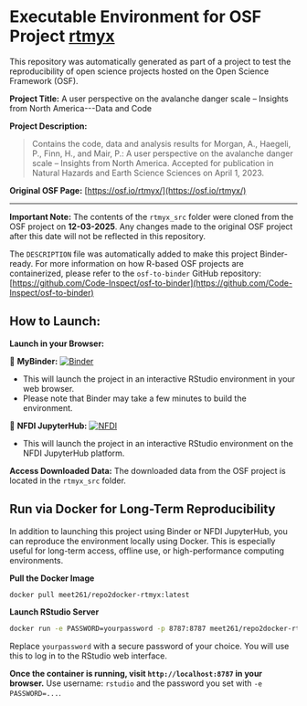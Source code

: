 # Executable Environment for OSF Project [rtmyx](https://osf.io/rtmyx/)

This repository was automatically generated as part of a project to test the reproducibility of open science projects hosted on the Open Science Framework (OSF).

**Project Title:** A user perspective on the avalanche danger scale – Insights from North America---Data and Code

**Project Description:**
> Contains the code, data and analysis results for Morgan, A., Haegeli, P., Finn, H., and Mair, P.: A user perspective on the avalanche danger scale – Insights from North America. Accepted for publication in Natural Hazards and Earth Science Sciences on April 1, 2023.

**Original OSF Page:** [https://osf.io/rtmyx/](https://osf.io/rtmyx/)

---

**Important Note:** The contents of the `rtmyx_src` folder were cloned from the OSF project on **12-03-2025**. Any changes made to the original OSF project after this date will not be reflected in this repository.

The `DESCRIPTION` file was automatically added to make this project Binder-ready. For more information on how R-based OSF projects are containerized, please refer to the `osf-to-binder` GitHub repository: [https://github.com/Code-Inspect/osf-to-binder](https://github.com/Code-Inspect/osf-to-binder)

## How to Launch:

**Launch in your Browser:**

🚀 **MyBinder:** [![Binder](https://mybinder.org/badge_logo.svg)](https://mybinder.org/v2/gh/code-inspect-binder/osf_rtmyx/HEAD?urlpath=rstudio)

   * This will launch the project in an interactive RStudio environment in your web browser.
   * Please note that Binder may take a few minutes to build the environment.

🚀 **NFDI JupyterHub:** [![NFDI](https://nfdi-jupyter.de/images/nfdi_badge.svg)](https://hub.nfdi-jupyter.de/r2d/gh/code-inspect-binder/osf_rtmyx/HEAD?urlpath=rstudio)

   * This will launch the project in an interactive RStudio environment on the NFDI JupyterHub platform.

**Access Downloaded Data:**
The downloaded data from the OSF project is located in the `rtmyx_src` folder.

## Run via Docker for Long-Term Reproducibility

In addition to launching this project using Binder or NFDI JupyterHub, you can reproduce the environment locally using Docker. This is especially useful for long-term access, offline use, or high-performance computing environments.

**Pull the Docker Image**

```bash
docker pull meet261/repo2docker-rtmyx:latest
```

**Launch RStudio Server**

```bash
docker run -e PASSWORD=yourpassword -p 8787:8787 meet261/repo2docker-rtmyx
```
Replace `yourpassword` with a secure password of your choice. You will use this to log in to the RStudio web interface.

**Once the container is running, visit `http://localhost:8787` in your browser.**
Use username: `rstudio` and the password you set with `-e PASSWORD=...`.
